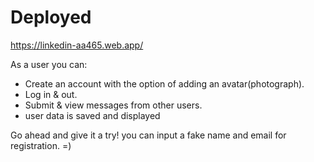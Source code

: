 # Deployed 

https://linkedin-aa465.web.app/

As a user you can:

- Create an account with the option of adding an avatar(photograph).
- Log in & out.
- Submit & view messages from other users.
- user data is saved and displayed

Go ahead and give it a try! you can input a fake name and email for registration. =)
